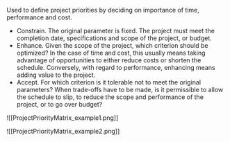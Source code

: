 Used to define project priorities by deciding on importance of time, performance and cost.

- Constrain. The original parameter is fixed. The project must meet the completion date, specifications and scope of the project, or budget.
- Enhance. Given the scope of the project, which criterion should be optimized? In the case of time and cost, this usually means taking advantage of opportunities to either reduce costs or shorten the schedule. Conversely, with regard to performance, enhancing means adding value to the project.
- Accept. For which criterion is it tolerable not to meet the original parameters? When trade-offs have to be made, is it permissible to allow the schedule to slip, to reduce the scope and performance of the project, or to go over budget?

![[ProjectPriorityMatrix_example1.png]]

![[ProjectPriorityMatrix_example2.png]]